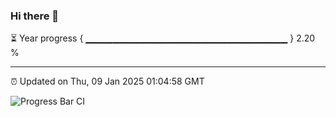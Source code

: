 ### Hi there 👋

⏳ Year progress { ▁▁▁▁▁▁▁▁▁▁▁▁▁▁▁▁▁▁▁▁▁▁▁▁▁▁▁▁▁▁ } 2.20 %

---

⏰ Updated on Thu, 09 Jan 2025 01:04:58 GMT

![Progress Bar CI](https://github.com/liununu/liununu/workflows/Progress%20Bar%20CI/badge.svg)
